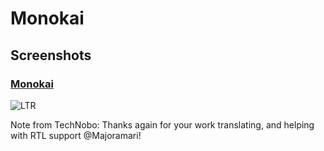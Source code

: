 # Monokai

## Screenshots

### [Monokai](Monokai)

![LTR](https://i.imgur.com/1nM5ESe.png)

Note from TechNobo: Thanks again for your work translating, and helping with RTL support @Majoramari!